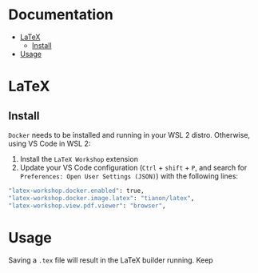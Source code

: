 # Documentation

<!-- START doctoc generated TOC please keep comment here to allow auto update -->
<!-- DON'T EDIT THIS SECTION, INSTEAD RE-RUN doctoc TO UPDATE -->

- [LaTeX](#latex)
  - [Install](#install)
- [Usage](#usage)

<!-- END doctoc generated TOC please keep comment here to allow auto update -->

# LaTeX

## Install

`Docker` needs to be installed and running in your WSL 2 distro. Otherwise, using VS Code in WSL 2:

1. Install the `LaTeX Workshop` extension
2. Update your VS Code configuration (`Ctrl` + `shift` + `P`, and search for `Preferences: Open User Settings (JSON)`) with the following lines:

```sh
"latex-workshop.docker.enabled": true,
"latex-workshop.docker.image.latex": "tianon/latex",
"latex-workshop.view.pdf.viewer": "browser",
```

# Usage

Saving a `.tex` file will result in the LaTeX builder running. Keep
